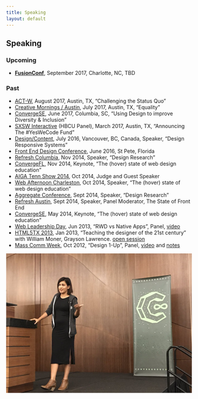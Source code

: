 ```yaml
---
title: Speaking
layout: default
---
```


## Speaking

### Upcoming
- **[FusionConf](http://fusionconf.io/)**, September 2017, Charlotte, NC, TBD

### Past
<ul>
<li><a href="https://creativemornings.com/talks/sam-kapila/" class="bold">ACT-W</a>, August 2017, Austin, TX, “Challenging the Status Quo”</li>
<li><a href="https://creativemornings.com/talks/sam-kapila/" class="bold">Creative Mornings / Austin</a>, July 2017, Austin, TX, “Equality”</li>
<li><a href="http://www.convergese.com" class="bold">ConvergeSE</a>, June 2017, Columbia,
 SC, “Using Design to improve Diversity & Inclusion”</li>
<li><a class="bold" href="http://opportunityhub.co/2017hbcusxsw/">SXSW Interactive</a> (HBCU Panel), March 2017, Austin, TX, “Announcing The #YesWeCode Fund”</li>
<li><a href="http://www.designcontentconf.com/" class="bold">Design/Content</a>, July 2016, Vancouver, BC, Canada, Speaker, “Design Responsive Systems”</li>
<li><a href="http://www.frontenddesignconference.com/" class="bold">Front End Design Conference</a>, June 2016, St Pete, Florida</li>
<li><a class="bold" href="https://www.eventbrite.com/e/refresh-columbia-november-2014-registration-14328658403">Refresh Columbia</a>, Nov 2014, Speaker, “Design Research”</li>
<li><a class="bold" href="http://www.convergefl.com">ConvergeFL</a>, Nov 2014, Keynote, “The (hover) state of web design education” </li>
<li><a class="bold" href="http://www.tennshow2014.com">AIGA Tenn Show 2014</a>, Oct 2014, Judge and Guest Speaker</li>
<li><a class="bold" href="http://charleston.webafternoon.com/">Web Afternoon Charleston</a>, Oct 2014, Speaker, “The (hover) state of web design education”</li>
<li><a class="bold" href="http://charleston.webafternoon.com/">Aggregate Conference</a>, Sept 2014, Speaker, “Design Research”</li>
<li><a class="bold" href="https://www.facebook.com/events/284326435089364/?ref_dashboard_filter=past">Refresh Austin</a>, Sept 2014, Speaker, Panel Moderator, The State of Front End</li>
<li><a class="bold" href="http://www.convergese.com">ConvergeSE</a>, May 2014, Keynote, “The (hover) state of web design education”</li>
<li><a class="bold" href="#" >Web Leadership Day</a>, Jun 2013,
“RWD vs Native Apps”, Panel, <a href="http://www.youtube.com/watch?v=G6vl5vLz3bo&list=PLxtytQtmHMVMBfEPV71DOW9HMiYqInTF_" >video</a></li>
<li><a class="bold" href="http://html5tx.com/pages/speakers" >HTML5TX 2013</a>, Jan 2013,
“Teaching the designer of the 21st century” with William Moner, Grayson Lawrence. <a href="http://eventifier.co/event/html5tx/samkap" >open session</a></li>
<li><a class="bold" href="http://www.txstatemcweek.com">Mass Comm Week</a>, Oct 2012,
“Design 1-Up”, Panel, <a href="http://www.ustream.tv/recorded/26581450" >video</a> and <a href="http://www.samkapila.com/sharing/mcweek" >notes</a></li>
</ul>

![speaking at ConvergeSE 2017. Photo by Ben Callahan](/img/speaking.jpg)
